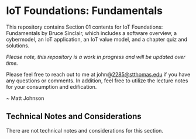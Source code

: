 # IoT Foundations: Fundamentals

This repository contains Section 01 contents for IoT Foundations: Fundamentals by Bruce Sinclair, 
which includes a software overview, a cybermodel, an IoT application, an IoT value model, and a
chapter quiz and solutions.

<i>Please note, this repository is a work in progress and will be updated over time.</i>

Please feel free to reach out to me at john@2285@stthomas.edu if you have any questions or
comments. In addition, feel free to utilize the lecture notes for your consumption and 
edification.

~ Matt Johnson

Technical Notes and Considerations
--------------------------------------------------------------------------------------------------

There are not technical notes and considerations for this section.



